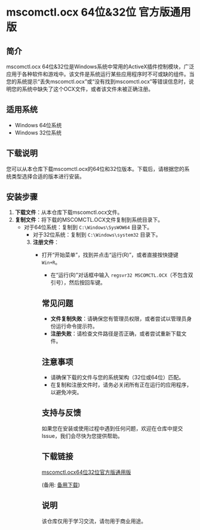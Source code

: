 # mscomctl.ocx 64位&32位 官方版通用版

## 简介
mscomctl.ocx 64位&32位是Windows系统中常用的ActiveX插件控制模块，广泛应用于各种软件和游戏中。该文件是系统运行某些应用程序时不可或缺的组件。当您的系统提示“丢失mscomctl.ocx”或“没有找到mscomctl.ocx”等错误信息时，说明您的系统中缺失了这个OCX文件，或者该文件未被正确注册。

## 适用系统
- Windows 64位系统
- Windows 32位系统

## 下载说明
您可以从本仓库下载mscomctl.ocx的64位和32位版本。下载后，请根据您的系统类型选择合适的版本进行安装。

## 安装步骤
1. **下载文件**：从本仓库下载mscomctl.ocx文件。
2. **复制文件**：将下载的MSCOMCTL.OCX文件复制到系统目录下。
   - 对于64位系统：复制到 `C:\Windows\SysWOW64` 目录下。
      - 对于32位系统：复制到 `C:\Windows\system32` 目录下。
      3. **注册文件**：
         - 打开“开始菜单”，找到并点击“运行(R)”，或者直接按快捷键 `Win+R`。
            - 在“运行(R)”对话框中输入 `regsvr32 MSCOMCTL.OCX`（不包含双引号），然后按回车键。

            ## 常见问题
            - **文件复制失败**：请确保您有管理员权限，或者尝试以管理员身份运行命令提示符。
            - **注册失败**：请检查文件路径是否正确，或者尝试重新下载文件。

            ## 注意事项
            - 请确保下载的文件与您的系统架构（32位或64位）匹配。
            - 在复制和注册文件时，请务必关闭所有正在运行的应用程序，以避免冲突。

            ## 支持与反馈
            如果您在安装或使用过程中遇到任何问题，欢迎在仓库中提交Issue，我们会尽快为您提供帮助。

            ## 下载链接
            [mscomctl.ocx64位32位官方版通用版](https://pan.quark.cn/s/8962f9566e1f) 

            (备用: [备用下载](https://pan.baidu.com/s/1Aazc76eBcfPHF_ZB5dmpzw?pwd=fi5a))

            ## 说明

            该仓库仅用于学习交流，请勿用于商业用途。
